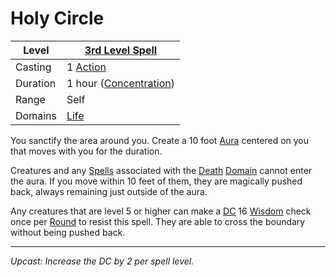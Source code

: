 # Holy Circle

| Level    | [3rd Level Spell](3rd%20Level%20Spells.md)                       |
| -------- | ---------------------------------------------------------------- |
| Casting  | 1 [Action](../../../../Game%20Procedures/Core%20Procedures/Action.md)              |
| Duration | 1 hour ([Concentration](../../../Spellcasting/Concentration.md)) |
| Range    | Self                                                             |
| Domains  | [Life](../../Spell%20Domains/Life.md)                         |

You sanctify the area around you. Create a 10 foot [Aura](../../Areas%20of%20Effect/Aura.md) centered on you that moves with you for the duration.

Creatures and any [Spells](../../../Spellcasting/Spells.md) associated with the [Death](../../Spell%20Domains/Death.md) [Domain](../../Spell%20Domains/Spell%20Domains.md) cannot enter the aura. If you move within 10 feet of them, they are magically pushed back, always remaining just outside of the aura.

Any creatures that are level 5 or higher can make a [DC](../../../../Game%20Procedures/Core%20Procedures/DC.md) 16 [Wisdom](../../../../Player%20Characters/Chosen%20Statistics/Wisdom.md) check once per [Round](../../../../Game%20Procedures/Core%20Procedures/Round.md) to resist this spell. They are able to cross the boundary without being pushed back.

---
*Upcast: Increase the DC by 2 per spell level.*
